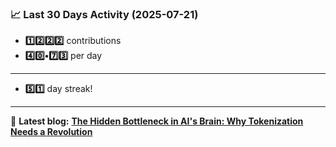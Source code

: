 <!--START_STATS-->
### 📈 Last 30 Days Activity (2025-07-21)  
- **1️⃣2️⃣2️⃣2️⃣** contributions  
- **4️⃣0️⃣•7️⃣3️⃣** per day
---
- **5️⃣1️⃣** day streak!
---
📝 **Latest blog:** [**The Hidden Bottleneck in AI's Brain: Why Tokenization Needs a Revolution**](https://andriak.com/blog/tokenization-revolution)
<!--END_STATS-->
